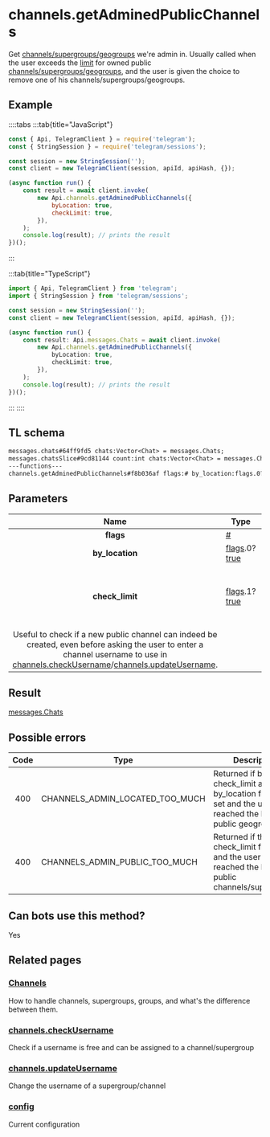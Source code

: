 # channels.getAdminedPublicChannels

Get [channels/supergroups/geogroups](https://core.telegram.org/api/channel) we're admin in. Usually called when the user exceeds the [limit](https://core.telegram.org/constructor/config) for owned public [channels/supergroups/geogroups](https://core.telegram.org/api/channel), and the user is given the choice to remove one of his channels/supergroups/geogroups.

## Example

::::tabs
:::tab{title="JavaScript"}

```js
const { Api, TelegramClient } = require('telegram');
const { StringSession } = require('telegram/sessions');

const session = new StringSession('');
const client = new TelegramClient(session, apiId, apiHash, {});

(async function run() {
    const result = await client.invoke(
        new Api.channels.getAdminedPublicChannels({
            byLocation: true,
            checkLimit: true,
        }),
    );
    console.log(result); // prints the result
})();
```

:::

:::tab{title="TypeScript"}

```ts
import { Api, TelegramClient } from 'telegram';
import { StringSession } from 'telegram/sessions';

const session = new StringSession('');
const client = new TelegramClient(session, apiId, apiHash, {});

(async function run() {
    const result: Api.messages.Chats = await client.invoke(
        new Api.channels.getAdminedPublicChannels({
            byLocation: true,
            checkLimit: true,
        }),
    );
    console.log(result); // prints the result
})();
```

:::
::::

## TL schema

```txt
messages.chats#64ff9fd5 chats:Vector<Chat> = messages.Chats;
messages.chatsSlice#9cd81144 count:int chats:Vector<Chat> = messages.Chats;
---functions---
channels.getAdminedPublicChannels#f8b036af flags:# by_location:flags.0?true check_limit:flags.1?true = messages.Chats;
```

## Parameters

|                                                                                                                                                  Name                                                                                                                                                   | Type                                                                                                                              | Description                                                                                                                                                                                                                                                         |
| :-----------------------------------------------------------------------------------------------------------------------------------------------------------------------------------------------------------------------------------------------------------------------------------------------------: | --------------------------------------------------------------------------------------------------------------------------------- | ------------------------------------------------------------------------------------------------------------------------------------------------------------------------------------------------------------------------------------------------------------------- |
|                                                                                                                                                **flags**                                                                                                                                                | [#](https://core.telegram.org/type/%23)                                                                                           | Flags, see [TL conditional fields](https://core.telegram.org/mtproto/TL-combinators#conditional-fields)                                                                                                                                                             |
|                                                                                                                                             **by_location**                                                                                                                                             | [flags](https://core.telegram.org/mtproto/TL-combinators#conditional-fields).0?[true](https://core.telegram.org/constructor/true) | Get geogroups                                                                                                                                                                                                                                                       |
|                                                                                                                                             **check_limit**                                                                                                                                             | [flags](https://core.telegram.org/mtproto/TL-combinators#conditional-fields).1?[true](https://core.telegram.org/constructor/true) | If set and the user has reached the limit of owned public [channels/supergroups/geogroups](https://core.telegram.org/api/channel), instead of returning the channel list one of the specified [errors](https://core.telegram.org#possible-errors) will be returned. |
| Useful to check if a new public channel can indeed be created, even before asking the user to enter a channel username to use in [channels.checkUsername](https://core.telegram.org/method/channels.checkUsername)/[channels.updateUsername](https://core.telegram.org/method/channels.updateUsername). |

## Result

[messages.Chats](https://core.telegram.org/type/messages.Chats)

## Possible errors

| Code | Type                            | Description                                                                                                               |
| :--: | ------------------------------- | ------------------------------------------------------------------------------------------------------------------------- |
| 400  | CHANNELS_ADMIN_LOCATED_TOO_MUCH | Returned if both the check_limit and the by_location flags are set and the user has reached the limit of public geogroups |
| 400  | CHANNELS_ADMIN_PUBLIC_TOO_MUCH  | Returned if the check_limit flag is set and the user has reached the limit of public channels/supergroups                 |

## Can bots use this method?

Yes

## Related pages

### [Channels](https://core.telegram.org/api/channel)

How to handle channels, supergroups, groups, and what's the difference between them.

### [channels.checkUsername](https://core.telegram.org/method/channels.checkUsername)

Check if a username is free and can be assigned to a channel/supergroup

### [channels.updateUsername](https://core.telegram.org/method/channels.updateUsername)

Change the username of a supergroup/channel

### [config](https://core.telegram.org/constructor/config)

Current configuration

